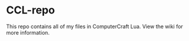 # CCL-repo
This repo contains all of my files in ComputerCraft Lua.
View the wiki for more information.
